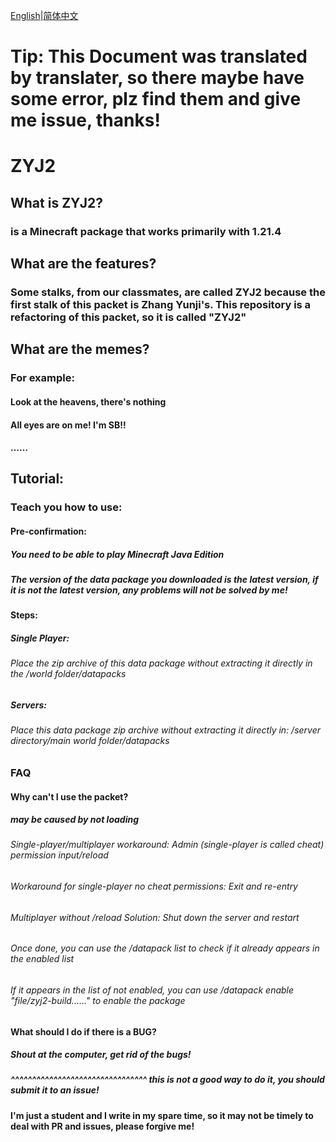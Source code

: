 [English](./README-EN.md)|[简体中文](./README.md)
# Tip: This Document was translated by translater, so there maybe have some error, plz find them and give me issue, thanks! 
# ZYJ2
## What is ZYJ2?
### is a Minecraft package that works primarily with 1.21.4
## What are the features?
### Some stalks, from our classmates, are called ZYJ2 because the first stalk of this packet is Zhang Yunji's. This repository is a refactoring of this packet, so it is called "ZYJ2"
## What are the memes?
### For example:
#### Look at the heavens, there's nothing
#### All eyes are on me! I'm SB!!
#### ……
## Tutorial:
### Teach you how to use:
#### Pre-confirmation:
##### You need to be able to play Minecraft Java Edition
##### The version of the data package you downloaded is the latest version, if it is not the latest version, any problems will not be solved by me!
#### Steps:
##### Single Player:
###### Place the zip archive of this data package without extracting it directly in the /world folder/datapacks
##### Servers:
###### Place this data package zip archive without extracting it directly in: /server directory/main world folder/datapacks
### FAQ
#### Why can't I use the packet?
##### may be caused by not loading
###### Single-player/multiplayer workaround: Admin (single-player is called cheat) permission input/reload
###### Workaround for single-player no cheat permissions: Exit and re-entry
###### Multiplayer without /reload Solution: Shut down the server and restart
###### Once done, you can use the /datapack list to check if it already appears in the enabled list
###### If it appears in the list of not enabled, you can use /datapack enable "file/zyj2-build......" to enable the package
#### What should I do if there is a BUG?
##### Shout at the computer, get rid of the bugs!
##### ^^^^^^^^^^^^^^^^^^^^^^^^^^^^^^^^ this is not a good way to do it, you should submit it to an issue!
#### I'm just a student and I write in my spare time, so it may not be timely to deal with PR and issues, please forgive me!
